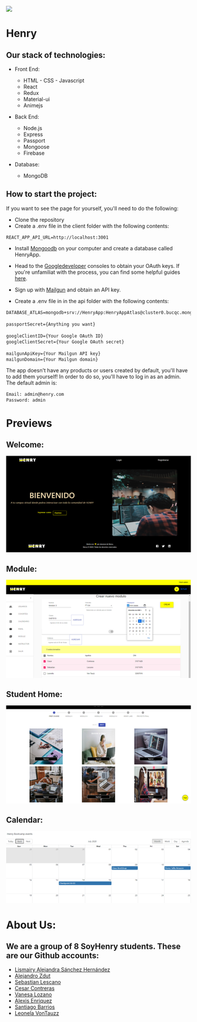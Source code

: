 <p align='left'>
    <img src='https://static.wixstatic.com/media/85087f_0d84cbeaeb824fca8f7ff18d7c9eaafd~mv2.png/v1/fill/w_160,h_30,al_c,q_85,usm_0.66_1.00_0.01/Logo_completo_Color_1PNG.webp' </img>
</p>

# Henry

## Our stack of technologies:
- Front End:

  + HTML - CSS - Javascript
  + React
  + Redux
  + Material-ui
  + Animejs
  
- Back End:

  + Node.js
  + Express
  + Passport
  + Mongoose
  + Firebase

- Database:

  + MongoDB


## How to start the project:
If you want to see the page for yourself, you'll need to do the following:

- Clone the repository
- Create a .env file in the client folder with the following contents:
```
REACT_APP_API_URL=http://localhost:3001
```
- Install [Mongoodb](https://www.mongodb.com/) on your computer and create a database called HenryApp.

- Head to the [Googledeveloper](https://console.developers.google.com/projectselector2/apis/dashboard?supportedpurview=project&pli=1) consoles to obtain your OAuth keys. If you're unfamiliat with the process, you can find some helpful guides [here](https://developers.google.com/fit/android/get-api-key).

- Sign up with [Mailgun](https://www.mailgun.com/) and obtain an API key.

- Create a .env file in in the api folder with the following contents:

```
DATABASE_ATLAS=mongodb+srv://HenryApp:HenryAppAtlas@cluster0.bucqc.mongodb.net/test

passportSecret={Anything you want}

googleClientID={Your Google OAuth ID}
googleClientSecret={Your Google OAuth secret}

mailgunApiKey={Your Mailgun API key}
mailgunDomain={Your Mailgun domain}
```

The app doesn't have any products or users created by default, you'll have to add them yourself! In order to do so, you'll have to log in as an admin. The default admin is:
```
Email: admin@henry.com
Password: admin
```

# Previews

## Welcome:

![Welcome](https://github.com/SantiagoLesait/images/blob/main/Welcome.png?raw=true)

## Module:
![Module](https://github.com/SantiagoLesait/images/blob/main/Module.png?raw=true)

## Student Home:
![Student Home](https://github.com/SantiagoLesait/images/blob/main/Home.png?raw=true)

## Calendar:
![Calendar](https://github.com/SantiagoLesait/images/blob/main/Calendar.png?raw=true)

# About Us:
## We are a group of 8 SoyHenry students. These are our Github accounts:
  - [Lismairy Alejandra Sánchez Hernández](https://github.com/Lismairy-Sanchez)
  - [Alejandro Zdut](https://github.com/alezdut)
  - [Sebastian Lescano](https://github.com/fayser17)
  - [Cesar Contreras](https://github.com/cescontreras)
  - [Vanesa Lozano](https://github.com/nvlozano)
  - [Alexis Enriquez](https://github.com/Alexis-Enriquez)
  - [Santiago Barrios](https://github.com/SantiagoLesait)
  - [Leonela VonTauzz](https://github.com/leonelatauzz)
